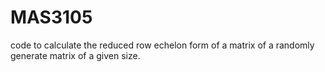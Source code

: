 # MAS3105
code to calculate the reduced row echelon form of a matrix of a randomly generate matrix of a given size. 
